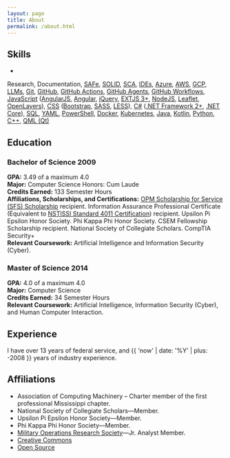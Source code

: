 ```yaml
---
layout: page
title: About
permalink: /about.html
---
```


## Skills
 - 
Research, Documentation, [SAFe](https://framework.scaledagile.com/), [SOLID](https://en.wikipedia.org/wiki/SOLID), [SCA](https://owasp.org/www-community/controls/Static_Code_Analysis), [IDEs](https://en.wikipedia.org/wiki/Integrated_development_environment), [Azure](https://learn.microsoft.com/en-us/azure/?product=popular), [AWS](https://docs.aws.amazon.com/), [GCP](https://cloud.google.com/docs), [LLMs](https://en.wikipedia.org/wiki/Large_language_model), [Git](https://git-scm.com/docs), [GitHub](https://docs.github.com/en), [GitHub Actions](https://docs.github.com/en/actions), [GitHub Agents](https://docs.github.com/en/actions/using-github-hosted-runners/about-github-hosted-runners), [GitHub Workflows](https://docs.github.com/en/actions/using-workflows/about-workflows), [JavaScript](https://developer.mozilla.org/en-US/docs/Web/JavaScript) ([AngularJS](https://docs.angularjs.org/guide), [Angular](https://angular.dev/overview), [jQuery](https://api.jquery.com/), [EXTJS 3+](https://docs.sencha.com/extjs/3.4.0/), [NodeJS](https://nodejs.org/en/docs), [Leaflet](https://leafletjs.com/reference.html), [OpenLayers](https://openlayers.org/en/latest/doc/)), [CSS](https://developer.mozilla.org/en-US/docs/Web/CSS) ([Bootstrap](https://getbootstrap.com/docs/), [SASS](https://sass-lang.com/documentation), [LESS](https://lesscss.org/)), [C#](https://learn.microsoft.com/en-us/dotnet/csharp/) ([.NET Framework 2+](https://learn.microsoft.com/en-us/dotnet/framework/), [.NET Core](https://learn.microsoft.com/en-us/dotnet/core/)), [SQL](https://dev.mysql.com/doc/), [YAML](https://yaml.org/spec/), [PowerShell](https://learn.microsoft.com/en-us/powershell/), [Docker](https://docs.docker.com/), [Kubernetes](https://kubernetes.io/docs/), [Java](https://docs.oracle.com/en/java/), [Kotlin](https://kotlinlang.org/docs/home.html), [Python](https://docs.python.org/3/), [C++](https://en.cppreference.com/w/), [QML (Qt)](https://doc.qt.io/qt-6/qmlapplications.html)

## Education
### Bachelor of Science 2009
**GPA:** 3.49 of a maximum 4.0\
**Major:** Computer Science Honors: Cum Laude\
**Credits Earned:** 133 Semester Hours\
**Affiliations, Scholarships, and Certifications:** [OPM Scholarship for Service (SFS) Scholarship](https://sfs.opm.gov/)
recipient. Information Assurance Professional Certificate (Equivalent to [NSTISSI Standard 4011
Certification](https://www.sait.fsu.edu/resources/NSTISSI-4011.pdf)) recipient. Upsilon Pi Epsilon Honor Society. Phi Kappa Phi Honor Society. CSEM
Fellowship Scholarship recipient. National Society of Collegiate Scholars. CompTIA Security+\
**Relevant Coursework:** Artificial Intelligence and
Information Security (Cyber).

### Master of Science 2014
**GPA:** 4.0 of a maximum 4.0\
**Major:** Computer Science\
**Credits Earned:** 34 Semester Hours\
**Relevant Coursework:** Artificial Intelligence,
Information Security (Cyber), and Human Computer Interaction.

## Experience
I have over 13 years of federal service, and {{ 'now' | date: '%Y' | plus: -2008 }} years of industry experience.

## Affiliations
- Association of Computing Machinery – Charter member of the first professional Mississippi chapter.
- National Society of Collegiate Scholars—Member.
- Upsilon Pi Epsilon Honor Society—Member.
- Phi Kappa Phi Honor Society—Member.
- [Military Operations Research Society](https://www.mors.org/)—Jr. Analyst Member.
- [Creative Commons](https://creativecommons.org/)
- [Open Source](https://opensource.org/)
